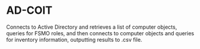 AD-COIT
=======

Connects to Active Directory and retrieves a list of computer objects, queries for FSMO roles, and then connects to computer objects and queries for inventory information, outputting results to .csv file.
